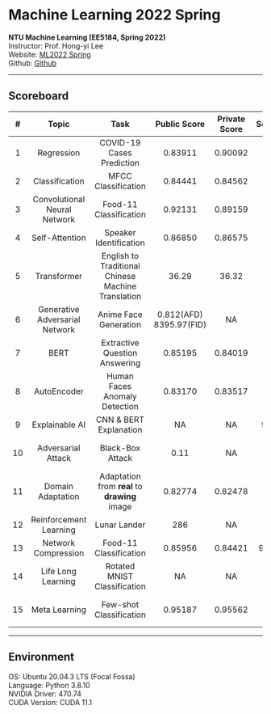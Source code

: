 # Machine Learning 2022 Spring

**NTU Machine Learning (EE5184, Spring 2022)**  
Instructor: Prof. Hong-yi Lee  
Website: [ML2022 Spring](https://speech.ee.ntu.edu.tw/~hylee/ml/2022-spring.php)  
Github: [Github](https://github.com/virginiakm1988/ML2022-Spring)

---
## Scoreboard
| # | Topic | Task | Public Score | Private Score | Score | Ranking |
| :---: | :---: | :---: | :---: | :---: | :---: | :---: |
| 1 | Regression | COVID-19 Cases Prediction | 0.83911 | 0.90092 | 9 | 154/944<br>Top 16% |
| 2 | Classification | MFCC Classification | 0.84441 | 0.84562 | 10 | 13/615<br>(op 2% |
| 3 | Convolutional Neural Network | Food-11 Classification | 0.92131 | 0.89159 | 10 | 43/549<br>Top 8% |
| 4 | Self-Attention | Speaker Identification | 0.86850 | 0.86575 | 10 | 41/517<br>Top 8% |
| 5 | Transformer | English to Traditional Chinese Machine Translation | 36.29 | 36.32 | 10 | 3/389<br>Top 1% |
| 6 | Generative Adversarial Network | Anime Face Generation | 0.812(AFD)<br>8395.97(FID) | NA | 10 | 16/433<br>Top 4% |
| 7 | BERT | Extractive Question Answering | 0.85195 | 0.84019 | 10 | 6/491<br>Top 1% |
| 8 | AutoEncoder | Human Faces Anomaly Detection | 0.83170 | 0.83517 | 10 | 15/495<br>Top 3% |
| 9 | Explainable AI | CNN & BERT Explanation | NA | NA | 9.6 | NA |
| 10 | Adversarial Attack | Black-Box Attack | 0.11 | NA | 10 | 89/428<br>Top 21% |
| 11 | Domain Adaptation | Adaptation from **real** to **drawing** image | 0.82774 | 0.82478 | 10 | 36/372<br>Top 10% |
| 12 | Reinforcement Learning | Lunar Lander | 286 | NA | 10 | 20/301<br>Top 7% |
| 13 | Network Compression | Food-11 Classification | 0.85956 | 0.84421 | 9.75 | 16/257<br>Top 6% |
| 14 | Life Long Learning | Rotated MNIST Classification | NA | NA | 10 | NA |
| 15 | Meta Learning | Few-shot Classification | 0.95187 | 0.95562 | 10 | 61/194<br>Top 31% |

---
## Environment

OS: Ubuntu 20.04.3 LTS (Focal Fossa)  
Language: Python 3.8.10  
NVIDIA Driver: 470.74  
CUDA Version: CUDA 11.1  